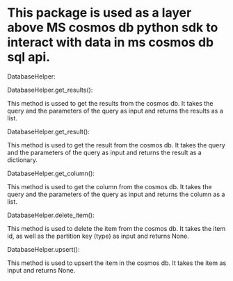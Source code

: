# This package is used as a layer above MS cosmos db python sdk to interact with data in ms cosmos db sql api.


DatabaseHelper:


DatabaseHelper.get_results():

This method is ussed to get the results from the cosmos db. It takes the query and the parameters of the query as input and returns the results as a list. 



DatabaseHelper.get_result():

This method is used to get the result from the cosmos db. It takes the query and the parameters of the query as input and returns the result as a dictionary.




DatabaseHelper.get_column():

This method is used to get the column from the cosmos db. It takes the query and the parameters of the query as input and returns the column as a list.




DatabaseHelper.delete_item():

This method is used to delete the item from the cosmos db. It takes the item id, as well as the partition key (type) as input and returns None.




DatabaseHelper.upsert():

This method is used to upsert the item in the cosmos db. It takes the item as input and returns None.


